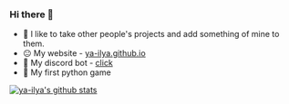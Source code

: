 ### Hi there 👋

- 🔭 I like to take other people's projects and add something of mine to them.
- 😐 My website - [ya-ilya.github.io](https://ya-ilya.github.io)
- 👾 My discord bot - [click](https://github.com/ya-ilya/ya-ilya_bot)
- 👀 My first python game

[![ya-ilya's github stats](https://github-readme-stats.vercel.app/api?username=ya-ilya)](https://github.com/ya-ilya/ya-ilya)
